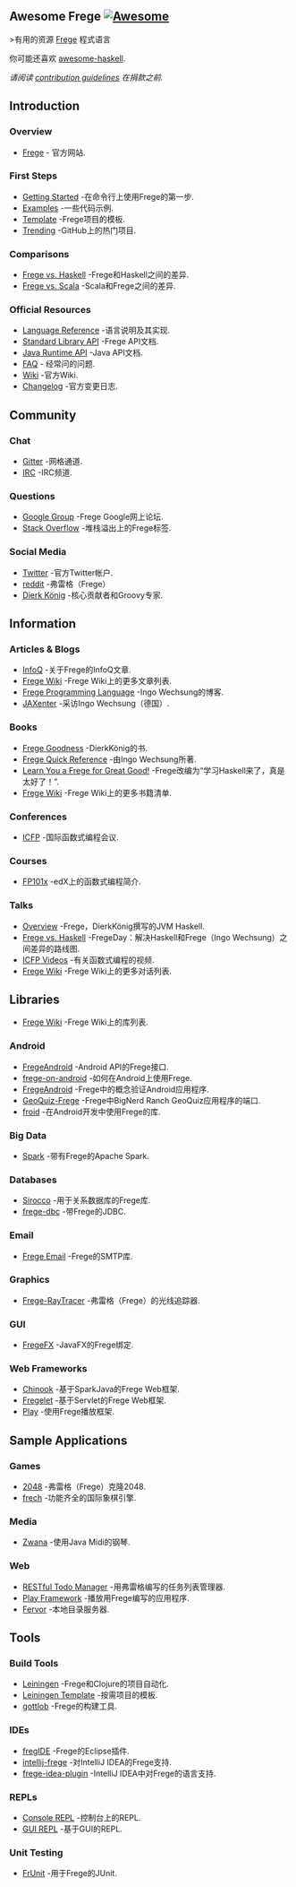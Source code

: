 <div class="github-widget" data-repo="sfischer13/awesome-frege"></div>
<script async src="https://pagead2.googlesyndication.com/pagead/js/adsbygoogle.js"></script><ins class="adsbygoogle" style="display:block" data-ad-client="ca-pub-6890694312814945" data-ad-slot="5473692530" data-ad-format="auto"  data-full-width-responsive="true"></ins><script>(adsbygoogle = window.adsbygoogle || []).push({});</script>
<!--lint disable double-link-->

## Awesome Frege [![Awesome](https://awesome.re/badge.svg)](https://awesome.re)

&gt;有用的资源 [Frege](https://github.com/Frege/frege) 程式语言

你可能还喜欢 [awesome-haskell](https://github.com/krispo/awesome-haskell).

*请阅读 [contribution guidelines](https://github.com/sfischer13/awesome-frege/blob/master/contributing.md) 在捐款之前.*


<!-- START doctoc generated TOC please keep comment here to allow auto update -->
<!-- DON'T EDIT THIS SECTION, INSTEAD RE-RUN doctoc TO UPDATE -->


<!-- END doctoc generated TOC please keep comment here to allow auto update -->

## Introduction

### Overview

- [Frege](https://github.com/Frege/frege) - 官方网站.

### First Steps

- [Getting Started](https://github.com/Frege/frege/wiki/Getting-Started) -在命令行上使用Frege的第一步.
- [Examples](https://github.com/Frege/frege/tree/master/examples) -一些代码示例.
- [Template](https://github.com/tfausak/fregexample) -Frege项目的模板.
- [Trending](https://github.com/trending?l=frege) -GitHub上的热门项目.

### Comparisons

- [Frege vs. Haskell](https://github.com/Frege/frege/wiki/Differences-between-Frege-and-Haskell) -Frege和Haskell之间的差异.
- [Frege vs. Scala](https://stackoverflow.com/questions/17905322/what-are-the-main-differences-between-scala-and-frege-in-programming-paradigms) -Scala和Frege之间的差异.

### Official Resources

- [Language Reference](http://www.frege-lang.org/doc/Language.pdf) -语言说明及其实现.
- [Standard Library API](http://www.frege-lang.org/doc/fregedoc.html) -Frege API文档.
- [Java Runtime API](http://www.frege-lang.org/doc/index.html) -Java API文档.
- [FAQ](https://github.com/Frege/frege/wiki/Frequently-Asked-Questions) - 经常问的问题.
- [Wiki](https://github.com/Frege/frege/wiki) -官方Wiki.
- [Changelog](https://github.com/Frege/frege/wiki/New-or-Changed-Features) -官方变更日志.

## Community

### Chat

- [Gitter](https://gitter.im/Frege/frege) -网格通道.
- [IRC](https://webchat.freenode.net/?channels=%23frege) -IRC频道.

### Questions

- [Google Group](https://groups.google.com/forum/#!forum/frege-programming-language) -Frege Google网上论坛.
- [Stack Overflow](https://stackoverflow.com/questions/tagged/frege) -堆栈溢出上的Frege标签.

### Social Media

- [Twitter](https://twitter.com/fregelang) -官方Twitter帐户.
- [reddit](https://www.reddit.com/r/frege/) -弗雷格（Frege）
- [Dierk König](https://twitter.com/mittie) -核心贡献者和Groovy专家.

## Information

### Articles & Blogs

- [InfoQ](https://www.infoq.com/news/2015/08/frege-haskell-for-jvm) -关于Frege的InfoQ文章.
- [Frege Wiki](https://github.com/Frege/frege/wiki/Articles) -Frege Wiki上的更多文章列表.
- [Frege Programming Language](http://fregepl.blogspot.com) -Ingo Wechsung的博客.
- [JAXenter](https://jaxenter.de/frege-haskell-jvm-54617) -采访Ingo Wechsung（德国）.

### Books

- [Frege Goodness](https://www.gitbook.com/book/dierk/fregegoodness/details) -DierkKönig的书.
- [Frege Quick Reference](https://www.gitbook.com/book/ingo60/frege-quick-reference/details) -由Ingo Wechsung所著.
- [Learn You a Frege for Great Good!](https://github.com/y-taka-23/learn-you-a-frege) -Frege改编为“学习Haskell来了，真是太好了！”.
- [Frege Wiki](https://github.com/Frege/frege/wiki/Books) -Frege Wiki上的更多书籍清单.

### Conferences

- [ICFP](http://www.icfpconference.org/) -国际函数式编程会议.

### Courses

- [FP101x](https://www.edx.org/course/introduction-functional-programming-delftx-fp101x-0) -edX上的函数式编程简介.

### Talks

- [Overview](https://www.youtube.com/watch?v=1P1-HXNfFPc) -Frege，DierkKönig撰写的JVM Haskell.
- [Frege vs. Haskell](https://www.youtube.com/watch?v=o2qwNlVeyA4) -FregeDay：解决Haskell和Frege（Ingo Wechsung）之间差异的路线图.
- [ICFP Videos](https://www.youtube.com/channel/UCwRL68qZFfub1Ep1EScfmBw) -有关函数式编程的视频.
- [Frege Wiki](https://github.com/Frege/frege/wiki/Talks) -Frege Wiki上的更多对话列表.

## Libraries

- [Frege Wiki](https://github.com/Frege/frege/wiki/Libraries) -Frege Wiki上的库列表.

### Android

- [FregeAndroid](https://github.com/trilogysci/FregeAndroid) -Android API的Frege接口.
- [frege-on-android](https://github.com/ppelleti/frege-on-android) -如何在Android上使用Frege.
- [FregeAndroid](https://github.com/mchav/FregeAndroid) -Frege中的概念验证Android应用程序.
- [GeoQuiz-Frege](https://github.com/mchav/GeoQuiz-Frege) -Frege中BigNerd Ranch GeoQuiz应用程序的端口.
- [froid](https://github.com/mchav/froid) -在Android开发中使用Frege的库.

### Big Data

- [Spark](https://github.com/sw1sh/frege-spark) -带有Frege的Apache Spark.

### Databases

- [Sirocco](https://github.com/fregelab/sirocco) -用于关系数据库的Frege库.
- [frege-dbc](https://github.com/DellCliff/frege-dbc) -带Frege的JDBC.

### Email

- [Frege Email](https://github.com/y-taka-23/frege-email) -Frege的SMTP库.

### Graphics

- [Frege-RayTracer](https://github.com/mchav/Frege-RayTracer) -弗雷格（Frege）的光线追踪器.

### GUI

- [FregeFX](https://github.com/Frege/FregeFX) -JavaFX的Frege绑定.

### Web Frameworks

- [Chinook](https://github.com/fregelab/chinook) -基于SparkJava的Frege Web框架.
- [Fregelet](https://github.com/mmhelloworld/fregelet) -基于Servlet的Frege Web框架.
- [Play](https://github.com/mmhelloworld/hello-play-frege) -使用Frege播放框架.

## Sample Applications

### Games

- [2048](https://github.com/tfausak/fr2048) -弗雷格（Frege）克隆2048.
- [frech](https://github.com/Ingo60/frech) -功能齐全的国际象棋引擎.

### Media

- [Zwana](https://github.com/mchav/Zwana) -使用Java Midi的钢琴.

### Web

- [RESTful Todo Manager](https://github.com/y-taka-23/restful-todo) -用弗雷格编写的任务列表管理器.
- [Play Framework](https://github.com/mmhelloworld/hello-play-frege) -播放用Frege编写的应用程序.
- [Fervor](https://github.com/mchav/fervor) -本地目录服务器.

## Tools

### Build Tools

- [Leiningen](http://leiningen.org/) -Frege和Clojure的项目自动化.
- [Leiningen Template](https://github.com/Frege/frege-lein-template) -按需项目的模板.
- [gottlob](https://github.com/mchav/gottlob) -Frege的构建工具.

### IDEs

- [fregIDE](https://github.com/Frege/eclipse-plugin/wiki/fregIDE-Tutorial) -Frege的Eclipse插件.
- [intellij-frege](https://github.com/carymrobbins/intellij-frege) -对IntelliJ IDEA的Frege支持.
- [frege-idea-plugin](https://github.com/Dierk/frege-idea-plugin) -IntelliJ IDEA中对Frege的语言支持.

### REPLs

- [Console REPL](https://github.com/Frege/frege-repl) -控制台上的REPL.
- [GUI REPL](https://github.com/Dierk/frepl-gui) -基于GUI的REPL.

### Unit Testing

- [FrUnit](https://github.com/melrief/FrUnit) -用于Frege的JUnit.
